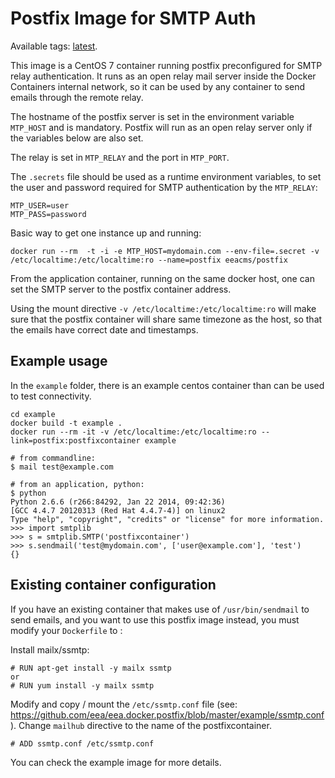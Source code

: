 # Postfix Image for SMTP Auth

Available tags: [latest](https://github.com/xrowgmbh/docker-postfix/blob/master/Dockerfile).

This image is a CentOS 7 container running postfix preconfigured for SMTP relay authentication. It runs as an open relay mail server inside the Docker Containers internal network, so it can be used by any container to send emails through the remote relay.

The hostname of the postfix server is set in the environment variable `MTP_HOST` and is mandatory. Postfix will run as an open relay server only if the variables below are also set.

The relay is set in `MTP_RELAY` and the port in `MTP_PORT`.

The `.secrets` file should be used as a runtime environment variables, to set the user and password required for SMTP authentication by the `MTP_RELAY`:

    MTP_USER=user
    MTP_PASS=password

Basic way to get one instance up and running:

    docker run --rm  -t -i -e MTP_HOST=mydomain.com --env-file=.secret -v /etc/localtime:/etc/localtime:ro --name=postfix eeacms/postfix 

From the application container, running on the same docker host, one can set the SMTP server to the postfix container address.

Using the mount directive ```-v /etc/localtime:/etc/localtime:ro``` will make sure that the postfix container will share same timezone as the host, so that the emails have correct date and timestamps.

## Example usage

In the `example` folder, there is an example centos container than can be used to test connectivity.
    
    cd example
    docker build -t example .
    docker run --rm -it -v /etc/localtime:/etc/localtime:ro --link=postfix:postfixcontainer example
    
    # from commandline:
    $ mail test@example.com
    
    # from an application, python:
    $ python
    Python 2.6.6 (r266:84292, Jan 22 2014, 09:42:36) 
    [GCC 4.4.7 20120313 (Red Hat 4.4.7-4)] on linux2
    Type "help", "copyright", "credits" or "license" for more information.
    >>> import smtplib
    >>> s = smtplib.SMTP('postfixcontainer')
    >>> s.sendmail('test@mydomain.com', ['user@example.com'], 'test')
    {}

## Existing container configuration

If you have an existing container that makes use of `/usr/bin/sendmail` to send emails, and you want to use this postfix image instead, you must modify your `Dockerfile` to :

Install mailx/ssmtp:

    # RUN apt-get install -y mailx ssmtp
    or
    # RUN yum install -y mailx ssmtp
    
Modify and copy / mount the `/etc/ssmtp.conf` file (see: https://github.com/eea/eea.docker.postfix/blob/master/example/ssmtp.conf). Change `mailhub` directive to the name of the postfixcontainer.

    # ADD ssmtp.conf /etc/ssmtp.conf
    
You can check the example image for more details.